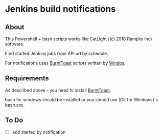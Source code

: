 ﻿# Jenkins build notifications

## About

This Powershell + bash scripts works like CatLight ((c) 2018 Ramplio Inc) software.

Find started Jenkins jobs from API url by schedule.

For notifications uses [BurntToast](https://github.com/Windos/BurntToast) scripts written by [Windos](https://github.com/Windos).

## Requirements

As described above - you need to install [BurntToast](https://github.com/Windos/BurntToast).

bash for windows should be installed or you should use (Git for Windows)`s bash.exe.

## To Do

- [ ] add started by notification